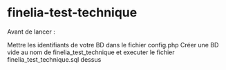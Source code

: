 # finelia-test-technique

Avant de lancer : 

Mettre les identifiants de votre BD dans le fichier config.php
Créer une BD vide au nom de finelia_test_technique et executer le fichier finelia_test_technique.sql dessus

